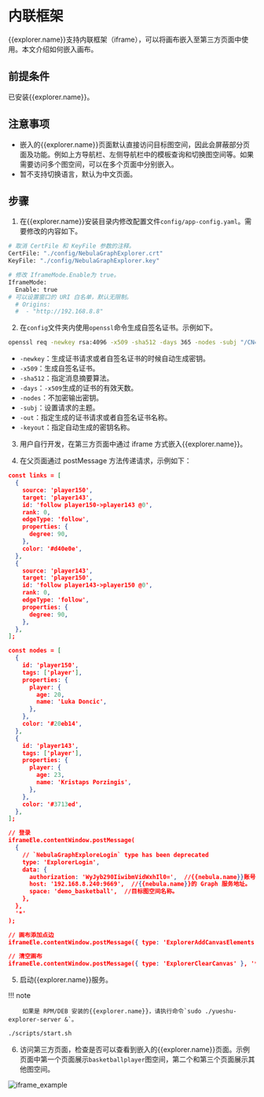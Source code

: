 # 内联框架

{{explorer.name}}支持内联框架（iframe），可以将画布嵌入至第三方页面中使用。本文介绍如何嵌入画布。

## 前提条件

已安装{{explorer.name}}。

## 注意事项

- 嵌入的{{explorer.name}}页面默认直接访问目标图空间，因此会屏蔽部分页面及功能。例如上方导航栏、左侧导航栏中的模板查询和切换图空间等。如果需要访问多个图空间，可以在多个页面中分别嵌入。
- 暂不支持切换语言，默认为中文页面。

## 步骤

1. 在{{explorer.name}}安装目录内修改配置文件`config/app-config.yaml`。需要修改的内容如下。

  ```bash
  # 取消 CertFile 和 KeyFile 参数的注释。
  CertFile: "./config/NebulaGraphExplorer.crt"
  KeyFile: "./config/NebulaGraphExplorer.key"

  # 修改 IframeMode.Enable为 true。
  IframeMode:
    Enable: true
  # 可以设置窗口的 URI 白名单，默认无限制。
    # Origins:
    #  - "http://192.168.8.8"
  ```

2. 在`config`文件夹内使用`openssl`命令生成自签名证书。示例如下。

  ```bash
  openssl req -newkey rsa:4096 -x509 -sha512 -days 365 -nodes -subj "/CN=NebulaGraphExplorer.com" -out NebulaGraphExplorer.crt -keyout NebulaGraphExplorer.key
  ```

  - `-newkey`：生成证书请求或者自签名证书的时候自动生成密钥。
  - `-x509`：生成自签名证书。
  - `-sha512`：指定消息摘要算法。
  - `-days`：`-x509`生成的证书的有效天数。
  - `-nodes`：不加密输出密钥。
  - `-subj`：设置请求的主题。
  - `-out`：指定生成的证书请求或者自签名证书名称。
  - `-keyout`：指定自动生成的密钥名称。

3. 用户自行开发，在第三方页面中通过 iframe 方式嵌入{{explorer.name}}。

4. 在父页面通过 postMessage 方法传递请求，示例如下：

  ```json
  const links = [
    {
      source: 'player150',
      target: 'player143',
      id: 'follow player150->player143 @0',
      rank: 0,
      edgeType: 'follow',
      properties: {
        degree: 90,
      },
      color: '#d40e0e',
    },
    {
      source: 'player143',
      target: 'player150',
      id: 'follow player143->player150 @0',
      rank: 0,
      edgeType: 'follow',
      properties: {
        degree: 90,
      },
    },
  ];

  const nodes = [
    {
      id: 'player150',
      tags: ['player'],
      properties: {
        player: {
          age: 20,
          name: 'Luka Doncic',
        },
      },
      color: '#20eb14',
    },
    {
      id: 'player143',
      tags: ['player'],
      properties: {
        player: {
          age: 23,
          name: 'Kristaps Porzingis',
        },
      },
      color: '#3713ed',
    },
  ];

  // 登录
  iframeEle.contentWindow.postMessage(
    {
      // `NebulaGraphExploreLogin` type has been deprecated
      type: 'ExplorerLogin',
      data: {
        authorization: 'WyJyb290IiwibmVidWxhIl0=',  //{{nebula.name}}账号和密码组成数组并序列化，然后进行 Base64 编码。数组格式为`['账号', '密码']`，示例为`['root', 'nebula']`，编码后为`WyJyb290IiwibmVidWxhIl0=`。
        host: '192.168.8.240:9669',  //{{nebula.name}}的 Graph 服务地址。
        space: 'demo_basketball',  //目标图空间名称。
      },
    },
    '*'
  );

  // 画布添加点边
  iframeEle.contentWindow.postMessage({ type: 'ExplorerAddCanvasElements', data: { nodes, links } }, '*')

  // 清空画布
  iframeEle.contentWindow.postMessage({ type: 'ExplorerClearCanvas' }, '*')
  ```

5. 启动{{explorer.name}}服务。

  !!! note

        如果是 RPM/DEB 安装的{{explorer.name}}，请执行命令`sudo ./yueshu-explorer-server &`。

  ```bash
  ./scripts/start.sh
  ```

6. 访问第三方页面，检查是否可以查看到嵌入的{{explorer.name}}页面。示例页面中第一个页面展示`basketballplayer`图空间，第二个和第三个页面展示其他图空间。

  ![iframe_example](https://docs-cdn.nebula-graph.com.cn/figures/explorer_iframe_example_221025.png)